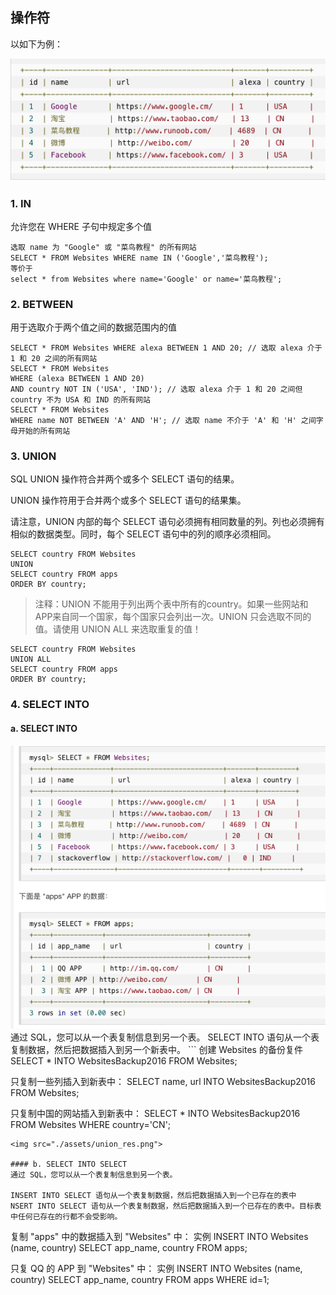 ## 操作符 
以如下为例：

<img src="./assets/table.png">

### 1. IN

允许您在 WHERE 子句中规定多个值
```
选取 name 为 "Google" 或 "菜鸟教程" 的所有网站
SELECT * FROM Websites WHERE name IN ('Google','菜鸟教程'); 
等价于
select * from Websites where name='Google' or name='菜鸟教程';
```
### 2. BETWEEN

用于选取介于两个值之间的数据范围内的值
```
SELECT * FROM Websites WHERE alexa BETWEEN 1 AND 20; // 选取 alexa 介于 1 和 20 之间的所有网站
SELECT * FROM Websites
WHERE (alexa BETWEEN 1 AND 20)
AND country NOT IN ('USA', 'IND'); // 选取 alexa 介于 1 和 20 之间但 country 不为 USA 和 IND 的所有网站
SELECT * FROM Websites
WHERE name NOT BETWEEN 'A' AND 'H'; // 选取 name 不介于 'A' 和 'H' 之间字母开始的所有网站
```
### 3. UNION
SQL UNION 操作符合并两个或多个 SELECT 语句的结果。

UNION 操作符用于合并两个或多个 SELECT 语句的结果集。

请注意，UNION 内部的每个 SELECT 语句必须拥有相同数量的列。列也必须拥有相似的数据类型。同时，每个 SELECT 语句中的列的顺序必须相同。
```
SELECT country FROM Websites
UNION
SELECT country FROM apps
ORDER BY country;
```
> 注释：UNION 不能用于列出两个表中所有的country。如果一些网站和APP来自同一个国家，每个国家只会列出一次。UNION 只会选取不同的值。请使用 UNION ALL 来选取重复的值！
```
SELECT country FROM Websites
UNION ALL
SELECT country FROM apps
ORDER BY country;
```
### 4. SELECT INTO
#### a. SELECT INTO
<img src="./assets/union.png">
通过 SQL，您可以从一个表复制信息到另一个表。
SELECT INTO 语句从一个表复制数据，然后把数据插入到另一个新表中。
```
创建 Websites 的备份复件
SELECT *
INTO WebsitesBackup2016
FROM Websites;

只复制一些列插入到新表中：
SELECT name, url
INTO WebsitesBackup2016
FROM Websites;

只复制中国的网站插入到新表中：
SELECT *
INTO WebsitesBackup2016
FROM Websites
WHERE country='CN';
```
<img src="./assets/union_res.png">

#### b. SELECT INTO SELECT
通过 SQL，您可以从一个表复制信息到另一个表。

INSERT INTO SELECT 语句从一个表复制数据，然后把数据插入到一个已存在的表中
NSERT INTO SELECT 语句从一个表复制数据，然后把数据插入到一个已存在的表中。目标表中任何已存在的行都不会受影响。
```
复制 "apps" 中的数据插入到 "Websites" 中：
实例
INSERT INTO Websites (name, country)
SELECT app_name, country FROM apps;

只复 QQ 的 APP 到 "Websites" 中：
实例
INSERT INTO Websites (name, country)
SELECT app_name, country FROM apps
WHERE id=1;
```